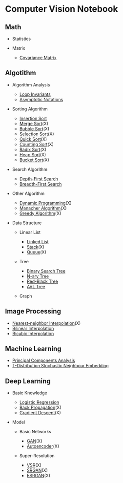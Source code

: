 # Computer Vision Notebook

## Math

- Statistics

- Matrix

  - [Covariance Matrix](./Math/Matrix/CovarianceMatrix.md)

## Algotithm

- Algorithm Analysis

  - [Loop Invariants](./Algorithm/AlgorithmAnalysis/LoopInvariants.md)
  - [Asymptotic Notations](./Algorithm/AlgorithmAnalysis/AsymptoticNotations.md)

- Sorting Algorithm

  - [Insertion Sort](./Algorithm/SortingAlgorithm/InsertionSort.md)
  - [Merge Sort](./Algorithm/SortingAlgorithm/MergeSort.md)(X)
  - [Bubble Sort](./Algorithm/SortingAlgorithm/BubbleSort.md)(X)
  - [Selection Sort](./Algorithm/SortingAlgorithm/SelectionSort.md)(X)
  - [Quick Sort](./Algorithm/SortingAlgorithm/QuickSort.md)(X)
  - [Counting Sort](./Algorithm/SortingAlgorithm/CountingSort.md)(X)
  - [Radix Sort](./Algorithm/SortingAlgorithm/RadixSort.md)(X)
  - [Heap Sort](./Algorithm/SortingAlgorithm/HeapSort.md)(X)
  - [Bucket Sort](./Algorithm/SortingAlgorithm/BucketSort.md)(X)

- Search Algorithm

  - [Depth-First Search](./Algorithm/SearchAlgorithm/DepthFirstSearch.md)
  - [Breadth-First Search](./Algorithm/SearchAlgorithm/BreadthFirstSearch.md)

- Other Algorithm
  
  - [Dynamic Programming](./Algorithm/OtherAlgorithm/DynamicProgramming.md)(X)
  - [Manacher Algorithm](./Algorithm/OtherAlgorithm/ManacherAlgorithm.md)(X)
  - [Greedy Algorithm](./Algorithm/OtherAlgorithm/GreedyAlgorithm.md)(X)

- Data Structure
  
  - Linear List

    - [Linked List](./Algorithm/DataStructure/LinkedList.md)
    - [Stack](./Algorithm/DataStructure/Stack.md)(X)
    - [Queue](./Algorithm/DataStructure/Queue.md)(X)

  - Tree

    - [Binary Search Tree](./Algorithm/DataStructure/BinarySearchTree.md)
    - [N-ary Tree](./Algorithm/DataStructure/NaryTree.md)
    - [Red-Black Tree](./Algorithm/DataStructure/RedBlackTree.md)
    - [AVL Tree](./Algorithm/DataStructure/AVLTree.md)

  - Graph

## Image Processing

- [Nearest-neighbor Interpolation](./ImageProcessing/NearestNeighborInterpolation.md)(X)
- [Bilinear Interpolation](./ImageProcessing/BilinearInterpolation.md)
- [Bicubic Interpolation](./ImageProcessing/BicubicInterpolation.md)

## Machine Learning

- [Principal Components Analysis](./MachineLearning/PCA.md)
- [T-Distribution Stochastic Neighbour Embedding](./MachineLearning/t-SNE.md)

## Deep Learning

- Basic Knowledge

  - [Logistic Regression](./DeepLearning/BasicKnowledge/LogisticRegression.md)
  - [Back Propagation](./DeepLearning/BasicKnowledge/BackPropagation.md)(X)
  - [Gradient Descent](./DeepLearning/BasicKnowledge/GradientDescent.md)(X)

- Model

  - Basic Networks

    - [GAN](./DeepLearning/Model/GAN.md)(X)
    - [Autoencoder](./DeepLearning/Model/Autoencoder.md)(X)

  - Super-Resolution

    - [VSR](./DeepLearning/Model/VSR.md)(X)
    - [SRGAN](./DeepLearning/Model/SRGAN.md)(X)
    - [ESRGAN](./DeepLearning/Model/ESRGAN.md)(X)
